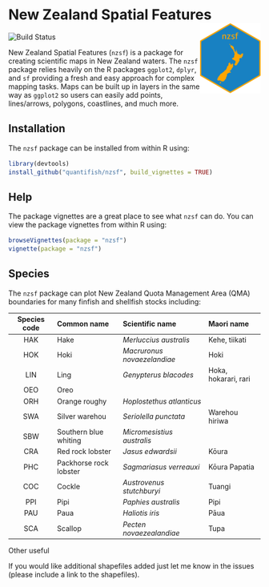 
<!-- README.md is generated from README.Rmd. Please edit that file -->

# New Zealand Spatial Features <img src="man/figures/sticker.png" align="right" height=140/>

![Build Status](https://travis-ci.org/quantifish/nzsf.svg?branch=master)

New Zealand Spatial Features (`nzsf`) is a package for creating
scientific maps in New Zealand waters. The `nzsf` package relies heavily
on the R packages `ggplot2`, `dplyr`, and `sf` providing a fresh and
easy approach for complex mapping tasks. Maps can be built up in layers
in the same way as `ggplot2` so users can easily add points,
lines/arrows, polygons, coastlines, and much more.

## Installation

The `nzsf` package can be installed from within R using:

``` r
library(devtools)
install_github("quantifish/nzsf", build_vignettes = TRUE)
```

## Help

The package vignettes are a great place to see what `nzsf` can do. You
can view the package vignettes from within R using:

``` r
browseVignettes(package = "nzsf")
vignette(package = "nzsf")
```

## Species

The `nzsf` package can plot New Zealand Quota Management Area (QMA)
boundaries for many finfish and shellfish stocks
including:

| Species code | Common name            | Scientific name             | Maori name           |
| :----------: | :--------------------- | :-------------------------- | :------------------- |
|     HAK      | Hake                   | *Merluccius australis*      | Kehe, tiikati        |
|     HOK      | Hoki                   | *Macruronus novaezelandiae* | Hoki                 |
|     LIN      | Ling                   | *Genypterus blacodes*       | Hoka, hokarari, rari |
|     OEO      | Oreo                   |                             |                      |
|     ORH      | Orange roughy          | *Hoplostethus atlanticus*   |                      |
|     SWA      | Silver warehou         | *Seriolella punctata*       | Warehou hiriwa       |
|     SBW      | Southern blue whiting  | *Micromesistius australis*  |                      |
|     CRA      | Red rock lobster       | *Jasus edwardsii*           | Kōura                |
|     PHC      | Packhorse rock lobster | *Sagmariasus verreauxi*     | Kōura Papatia        |
|     COC      | Cockle                 | *Austrovenus stutchburyi*   | Tuangi               |
|     PPI      | Pipi                   | *Paphies australis*         | Pipi                 |
|     PAU      | Paua                   | *Haliotis iris*             | Pāua                 |
|     SCA      | Scallop                | *Pecten novaezealandiae*    | Tupa                 |

Other useful

If you would like additional shapefiles added just let me know in the
issues (please include a link to the shapefiles).

